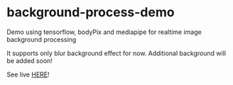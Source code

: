 # background-process-demo
Demo using tensorflow, bodyPix and mediapipe for realtime image background processing

It supports only blur background effect for now. Additional background will be added soon!

See live [HERE](https://drlight.mooo.com/demo/)!
